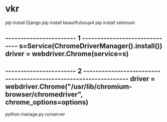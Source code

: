 # vkr

pip install Django
pip install beautifulsoup4
pip install selenium

-----------------------  1 ------------------------------
s=Service(ChromeDriverManager().install())
driver = webdriver.Chrome(service=s)
---------------------------------------------------------
-----------------------  2 -----------------------------------------------------------------
driver = webdriver.Chrome("/usr/lib/chromium-browser/chromedriver", chrome_options=options)
--------------------------------------------------------------------------------------------

python manage.py runserver

